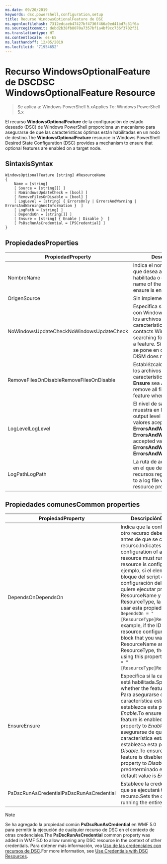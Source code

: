 ```yaml
---
ms.date: 09/20/2019
keywords: dsc,powershell,configuration,setup
title: Recurso WindowsOptionalFeature de DSC
ms.openlocfilehash: 7312edcaeb47427bf4736f466a9ed41bd7c31f6a
ms.sourcegitcommit: debd2b38fb8070a7357bf1a4bf9cc736f3702f31
ms.translationtype: HT
ms.contentlocale: es-ES
ms.lasthandoff: 12/05/2019
ms.locfileid: "71954652"
---
```

# <a name="dsc-windowsoptionalfeature-resource"></a><span data-ttu-id="02188-103">Recurso WindowsOptionalFeature de DSC</span><span class="sxs-lookup"><span data-stu-id="02188-103">DSC WindowsOptionalFeature Resource</span></span>

> <span data-ttu-id="02188-104">Se aplica a: Windows PowerShell 5.x</span><span class="sxs-lookup"><span data-stu-id="02188-104">Applies To: Windows PowerShell 5.x</span></span>

<span data-ttu-id="02188-105">El recurso **WindowsOptionalFeature** de la configuración de estado deseado (DSC) de Windows PowerShell proporciona un mecanismo para asegurarse de que las características óptimas están habilitadas en un nodo de destino.</span><span class="sxs-lookup"><span data-stu-id="02188-105">The **WindowsOptionalFeature** resource in Windows PowerShell Desired State Configuration (DSC) provides a mechanism to ensure that optional features are enabled on a target node.</span></span>

## <a name="syntax"></a><span data-ttu-id="02188-106">Sintaxis</span><span class="sxs-lookup"><span data-stu-id="02188-106">Syntax</span></span>

```Syntax
WindowsOptionalFeature [string] #ResourceName
{
    Name = [string]
    [ Source = [string[]] ]
    [ NoWindowsUpdateCheck = [bool] ]
    [ RemoveFilesOnDisable = [bool] ]
    [ LogLevel = [string] { ErrorsOnly | ErrorsAndWarning | ErrorsAndWarningAndInformation }  ]
    [ LogPath = [string] ]
    [ DependsOn = [string[]] ]
    [ Ensure = [string] { Enable | Disable }  ]
    [ PsDscRunAsCredential = [PSCredential] ]
}
```

## <a name="properties"></a><span data-ttu-id="02188-107">Propiedades</span><span class="sxs-lookup"><span data-stu-id="02188-107">Properties</span></span>

|<span data-ttu-id="02188-108">Propiedad</span><span class="sxs-lookup"><span data-stu-id="02188-108">Property</span></span> |<span data-ttu-id="02188-109">Descripción</span><span class="sxs-lookup"><span data-stu-id="02188-109">Description</span></span> |
|---|---|
|<span data-ttu-id="02188-110">Nombre</span><span class="sxs-lookup"><span data-stu-id="02188-110">Name</span></span> |<span data-ttu-id="02188-111">Indica el nombre de la característica que desea asegurarse de que está habilitada o deshabilitada.</span><span class="sxs-lookup"><span data-stu-id="02188-111">Indicates the name of the feature that you want to ensure is enabled or disabled.</span></span> |
|<span data-ttu-id="02188-112">Origen</span><span class="sxs-lookup"><span data-stu-id="02188-112">Source</span></span> |<span data-ttu-id="02188-113">Sin implementar.</span><span class="sxs-lookup"><span data-stu-id="02188-113">Not implemented.</span></span> |
|<span data-ttu-id="02188-114">NoWindowsUpdateCheck</span><span class="sxs-lookup"><span data-stu-id="02188-114">NoWindowsUpdateCheck</span></span> |<span data-ttu-id="02188-115">Especifica si DISM se pone en contacto con Windows Update (WU) al buscar los archivos de origen para habilitar una característica.</span><span class="sxs-lookup"><span data-stu-id="02188-115">Specifies whether DISM contacts Windows Update (WU) when searching for the source files to enable a feature.</span></span> <span data-ttu-id="02188-116">Si el valor es `$true`, DISM no se pone en contacto con WU.</span><span class="sxs-lookup"><span data-stu-id="02188-116">If `$true`, DISM does not contact WU.</span></span> |
|<span data-ttu-id="02188-117">RemoveFilesOnDisable</span><span class="sxs-lookup"><span data-stu-id="02188-117">RemoveFilesOnDisable</span></span> |<span data-ttu-id="02188-118">Establézcalo en `$true` para quitar todos los archivos asociados con la característica cuando el valor de **Ensure** sea **Absent**.</span><span class="sxs-lookup"><span data-stu-id="02188-118">Set to `$true` to remove all files associated with the feature when **Ensure** is set to **Absent**.</span></span> |
|<span data-ttu-id="02188-119">LogLevel</span><span class="sxs-lookup"><span data-stu-id="02188-119">LogLevel</span></span> |<span data-ttu-id="02188-120">El nivel de salida máximo que se muestra en los registros.</span><span class="sxs-lookup"><span data-stu-id="02188-120">The maximum output level shown in the logs.</span></span> <span data-ttu-id="02188-121">Los valores aceptados son: **ErrorsOnly**, **ErrorsAndWarning**, y **ErrorsAndWarningAndInformation**.</span><span class="sxs-lookup"><span data-stu-id="02188-121">The accepted values are: **ErrorsOnly**, **ErrorsAndWarning**, and **ErrorsAndWarningAndInformation**.</span></span> |
|<span data-ttu-id="02188-122">LogPath</span><span class="sxs-lookup"><span data-stu-id="02188-122">LogPath</span></span> |<span data-ttu-id="02188-123">La ruta de acceso al archivo de registro en el que desea que el proveedor de recursos registre la operación.</span><span class="sxs-lookup"><span data-stu-id="02188-123">The path to a log file where you want the resource provider to log the operation.</span></span> |

## <a name="common-properties"></a><span data-ttu-id="02188-124">Propiedades comunes</span><span class="sxs-lookup"><span data-stu-id="02188-124">Common properties</span></span>

|<span data-ttu-id="02188-125">Propiedad</span><span class="sxs-lookup"><span data-stu-id="02188-125">Property</span></span> |<span data-ttu-id="02188-126">Descripción</span><span class="sxs-lookup"><span data-stu-id="02188-126">Description</span></span> |
|---|---|
|<span data-ttu-id="02188-127">DependsOn</span><span class="sxs-lookup"><span data-stu-id="02188-127">DependsOn</span></span> |<span data-ttu-id="02188-128">Indica que la configuración de otro recurso debe ejecutarse antes de que se configure este recurso.</span><span class="sxs-lookup"><span data-stu-id="02188-128">Indicates that the configuration of another resource must run before this resource is configured.</span></span> <span data-ttu-id="02188-129">Por ejemplo, si el elemento ID del bloque del script de configuración del recurso que quiere ejecutar primero es ResourceName y su tipo es ResourceType, la sintaxis para usar esta propiedad es `DependsOn = "[ResourceType]ResourceName"`.</span><span class="sxs-lookup"><span data-stu-id="02188-129">For example, if the ID of the resource configuration script block that you want to run first is ResourceName and its type is ResourceType, the syntax for using this property is `DependsOn = "[ResourceType]ResourceName"`.</span></span> |
|<span data-ttu-id="02188-130">Ensure</span><span class="sxs-lookup"><span data-stu-id="02188-130">Ensure</span></span> |<span data-ttu-id="02188-131">Especifica si la característica está habilitada.</span><span class="sxs-lookup"><span data-stu-id="02188-131">Specifies whether the feature is enabled.</span></span> <span data-ttu-id="02188-132">Para asegurarse de que la característica está habilitada, establezca esta propiedad en _Enable_.</span><span class="sxs-lookup"><span data-stu-id="02188-132">To ensure that the feature is enabled, set this property to _Enable_.</span></span> <span data-ttu-id="02188-133">Para asegurarse de que la característica está deshabilitada, establezca esta propiedad en _Disable_.</span><span class="sxs-lookup"><span data-stu-id="02188-133">To ensure that the feature is disabled, set the property to _Disable_.</span></span> <span data-ttu-id="02188-134">El valor predeterminado es _Enable_.</span><span class="sxs-lookup"><span data-stu-id="02188-134">The default value is _Enable_.</span></span> |
|<span data-ttu-id="02188-135">PsDscRunAsCredential</span><span class="sxs-lookup"><span data-stu-id="02188-135">PsDscRunAsCredential</span></span> |<span data-ttu-id="02188-136">Establece la credencial con la que se ejecutará todo el recurso.</span><span class="sxs-lookup"><span data-stu-id="02188-136">Sets the credential for running the entire resource as.</span></span> |

> [!NOTE]
> <span data-ttu-id="02188-137">Se ha agregado la propiedad común **PsDscRunAsCredential** en WMF 5.0 para permitir la ejecución de cualquier recurso de DSC en el contexto de otras credenciales.</span><span class="sxs-lookup"><span data-stu-id="02188-137">The **PsDscRunAsCredential** common property was added in WMF 5.0 to allow running any DSC resource in the context of other credentials.</span></span> <span data-ttu-id="02188-138">Para obtener más información, vea [Uso de las credenciales con recursos de DSC](../../../configurations/runasuser.md).</span><span class="sxs-lookup"><span data-stu-id="02188-138">For more information, see [Use Credentials with DSC Resources](../../../configurations/runasuser.md).</span></span>